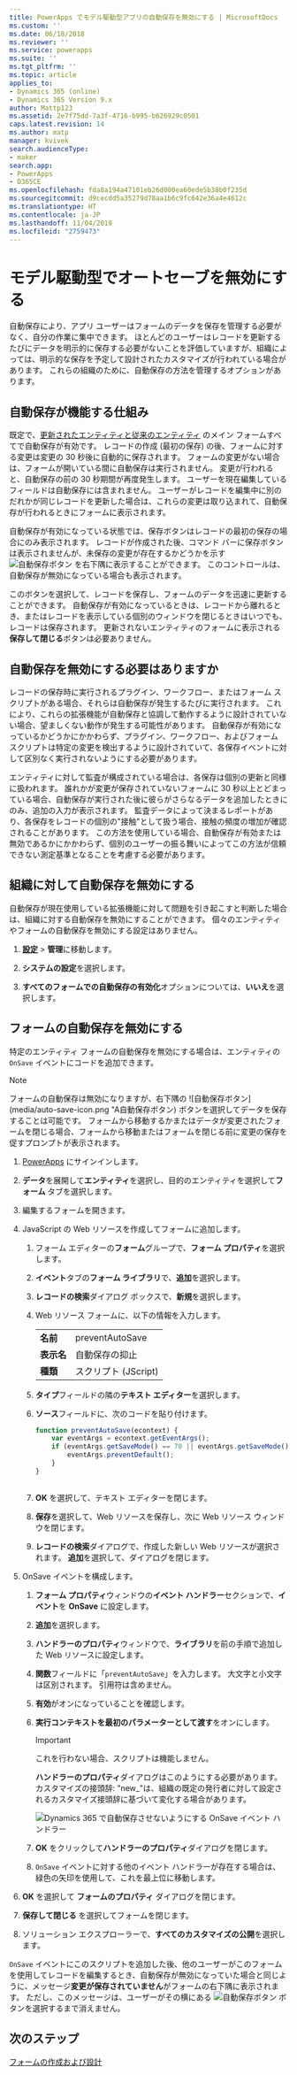 ```yaml
---
title: PowerApps でモデル駆動型アプリの自動保存を無効にする | MicrosoftDocs
ms.custom: ''
ms.date: 06/18/2018
ms.reviewer: ''
ms.service: powerapps
ms.suite: ''
ms.tgt_pltfrm: ''
ms.topic: article
applies_to:
- Dynamics 365 (online)
- Dynamics 365 Version 9.x
author: Mattp123
ms.assetid: 2e7f75dd-7a3f-4716-b995-b626929c0501
caps.latest.revision: 14
ms.author: matp
manager: kvivek
search.audienceType:
- maker
search.app:
- PowerApps
- D365CE
ms.openlocfilehash: fda8a194a47101eb26d000ea60ede5b38b0f235d
ms.sourcegitcommit: d9cecdd5a35279d78aa1b6c9fc642e36a4e4612c
ms.translationtype: HT
ms.contentlocale: ja-JP
ms.lasthandoff: 11/04/2019
ms.locfileid: "2759473"
---
```

# <a name="disable-auto-save-in-a-model-driven-app"></a>モデル駆動型でオートセーブを無効にする

自動保存により、アプリ ユーザーはフォームのデータを保存を管理する必要がなく、自分の作業に集中できます。 ほとんどのユーザーはレコードを更新するたびにデータを明示的に保存する必要がないことを評価していますが、組織によっては、明示的な保存を予定して設計されたカスタマイズが行われている場合があります。 これらの組織のために、自動保存の方法を管理するオプションがあります。  
  
<a name="BKMK_HowAutoSaveWorks"></a>   

## <a name="how-auto-save-works"></a>自動保存が機能する仕組み  
 既定で、[更新されたエンティティと従来のエンティティ](create-design-forms.md#updated-versus-classic-entities) のメイン フォームすべてで自動保存が有効です。 レコードの作成 (最初の保存) の後、フォームに対する変更は変更の 30 秒後に自動的に保存されます。 フォームの変更がない場合は、フォームが開いている間に自動保存は実行されません。 変更が行われると、自動保存の前の 30 秒期間が再度発生します。 ユーザーを現在編集しているフィールドは自動保存には含まれません。 ユーザーがレコードを編集中に別のだれかが同じレコードを更新した場合は、これらの変更は取り込まれて、自動保存が行われるときにフォームに表示されます。  
  
 自動保存が有効になっている状態では、保存ボタンはレコードの最初の保存の場合にのみ表示されます。 レコードが作成された後、コマンド バーに保存ボタンは表示されませんが、未保存の変更が存在するかどうかを示す ![自動保存ボタン](media/auto-save-icon.png "自動保存ボタン") を右下隅に表示することができます。 このコントロールは、自動保存が無効になっている場合も表示されます。  
  
 このボタンを選択して、レコードを保存し、フォームのデータを迅速に更新することができます。 自動保存が有効になっているときは、レコードから離れるとき、またはレコードを表示している個別のウィンドウを閉じるときはいつでも、レコードは保存されます。 更新されないエンティティのフォームに表示される**保存して閉じる**ボタンは必要ありません。  
  
<a name="BKMK_AutoSave"></a>   
## <a name="should-you-disable-auto-save"></a>自動保存を無効にする必要はありますか  
 レコードの保存時に実行されるプラグイン、ワークフロー、またはフォーム スクリプトがある場合、それらは自動保存が発生するたびに実行されます。 これにより、これらの拡張機能が自動保存と協調して動作するように設計されていない場合、望ましくない動作が発生する可能性があります。 自動保存が有効になっているかどうかにかかわらず、プラグイン、ワークフロー、およびフォーム スクリプトは特定の変更を検出するように設計されていて、各保存イベントに対して区別なく実行されないようにする必要があります。  
  
 エンティティに対して監査が構成されている場合は、各保存は個別の更新と同様に扱われます。 誰れかが変更が保存されていないフォームに 30 秒以上とどまっている場合、自動保存が実行された後に彼らがさらなるデータを追加したときにのみ、追加の入力が表示されます。 監査データによって決まるレポートがあり、各保存をレコードの個別の"接触"として扱う場合、接触の頻度の増加が確認されることがあります。 この方法を使用している場合、自動保存が有効または無効であるかにかかわらず、個別のユーザーの振る舞いによってこの方法が信頼できない測定基準となることを考慮する必要があります。  
  
<a name="BKMK_DisableAutoSaveOrg"></a>   
## <a name="disable-auto-save-for-the-organization"></a>組織に対して自動保存を無効にする  
 自動保存が現在使用している拡張機能に対して問題を引き起こすと判断した場合は、組織に対する自動保存を無効にすることができます。 個々のエンティティやフォームの自動保存を無効にする設定はありません。  
  
1. **[設定](advanced-navigation.md#settings)** > **管理**に移動します。  
  
2.  **システムの設定**を選択します。  
  
3.  **すべてのフォームでの自動保存の有効化**オプションについては、**いいえ**を選択します。  
  
<a name="BKMK_DisalbleAutoSaveForm"></a>   
## <a name="disable-auto-save-for-a-form"></a>フォームの自動保存を無効にする  
 特定のエンティティ フォームの自動保存を無効にする場合は、エンティティの `OnSave` イベントにコードを追加できます。  
  
> [!NOTE]
>  フォームの自動保存は無効になりますが、右下隅の ![自動保存ボタン](media/auto-save-icon.png "A自動保存ボタン) ボタンを選択してデータを保存することは可能です。 フォームから移動するかまたはデータが変更されたフォームを閉じる場合、フォームから移動またはフォームを閉じる前に変更の保存を促すプロンプトが表示されます。  
  
1.  [PowerApps](https://make.powerapps.com/?utm_source=padocs&utm_medium=linkinadoc&utm_campaign=referralsfromdoc) にサインインします。  

2.  **データ**を展開して**エンティティ**を選択し、目的のエンティティを選択して**フォーム** タブを選択します。  
  
3.  編集するフォームを開きます。  
  
4.  JavaScript の Web リソースを作成してフォームに追加します。  
  
    1.  フォーム エディターの**フォーム**グループで、**フォーム プロパティ**を選択します。  
  
    2.  **イベント**タブの**フォーム ライブラリ**で、**追加**を選択します。  
  
    3.  **レコードの検索**ダイアログ ボックスで、**新規**を選択します。  
  
    4.  Web リソース フォームに、以下の情報を入力します。  
  
        |||  
        |-|-|  
        |**名前**|preventAutoSave|  
        |**表示名**|自動保存の抑止|  
        |**種類**|スクリプト (JScript)|  
  
    5.  **タイプ**フィールドの隣の**テキスト エディター**を選択します。  
  
    6.  **ソース**フィールドに、次のコードを貼り付けます。  
  
        ```javascript  
        function preventAutoSave(econtext) {  
            var eventArgs = econtext.getEventArgs();  
            if (eventArgs.getSaveMode() == 70 || eventArgs.getSaveMode() == 2) {  
                eventArgs.preventDefault();  
            }  
        }  
  
        ```  
  
    7.  **OK** を選択して、テキスト エディターを閉じます。  
  
    8.  **保存**を選択して、Web リソースを保存し、次に Web リソース ウィンドウを閉じます。  
  
    9. **レコードの検索**ダイアログで、作成した新しい Web リソースが選択されます。 **追加**を選択して、ダイアログを閉じます。  
  
5.  OnSave イベントを構成します。  
  
    1.  **フォーム プロパティ**ウィンドウの**イベント ハンドラー**セクションで、**イベント**を **OnSave** に設定します。  
  
    2.  **追加**を選択します。  
  
    3.  **ハンドラーのプロパティ**ウィンドウで、**ライブラリ**を前の手順で追加した Web リソースに設定します。  
  
    4.  **関数**フィールドに「`preventAutoSave`」を入力します。 大文字と小文字は区別されます。 引用符は含めません。  
  
    5.  **有効**がオンになっていることを確認します。  
  
    6.  **実行コンテキストを最初のパラメーターとして渡す**をオンにします。  
  
        > [!IMPORTANT]
        >  これを行わない場合、スクリプトは機能しません。  
  
         **ハンドラーのプロパティ**ダイアログはこのようにする必要があります。 カスタマイズの接頭辞: "new_"は、組織の既定の発行者に対して設定されるカスタマイズ接頭辞に基づいて変化する場合があります。  
  
         ![Dynamics 365 で自動保存させないようにする OnSave イベント ハンドラー](media/prevent-auto-save-script.png "Dynamics 365 で自動保存させないようにする OnSave イベント ハンドラー")  
  
    7.  **OK** をクリックして**ハンドラーのプロパティ**ダイアログを閉じます。  
  
    8.  `OnSave` イベントに対する他のイベント ハンドラーが存在する場合は、緑色の矢印を使用して、これを最上位に移動します。  
  
6. **OK** を選択して **フォームのプロパティ** ダイアログを閉じます。  
  
7. **保存して閉じる** を選択してフォームを閉じます。  
  
8. ソリューション エクスプローラーで、**すべてのカスタマイズの公開**を選択します。  
  
 `OnSave` イベントにこのスクリプトを追加した後、他のユーザーがこのフォームを使用してレコードを編集するとき、自動保存が無効になっていた場合と同じように、メッセージ**変更が保存されていません**がフォームの右下隅に表示されます。 ただし、このメッセージは、ユーザーがその横にある ![自動保存ボタン](media/auto-save-icon.png "自動保存ボタン") ボタンを選択するまで消えません。  
  
## <a name="next-steps"></a>次のステップ  
 [フォームの作成および設計](create-design-forms.md)      

 
